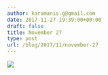 ```yaml
---
author: karamanis.g@gmail.com
date: 2017-11-27 19:39:00+00:00
draft: false
title: November 27
type: post
url: /blog/2017/11/november-27
---
```




  
   ![](/images/2017-11-27-201711november-27/IMG_2908.jpg)

  


